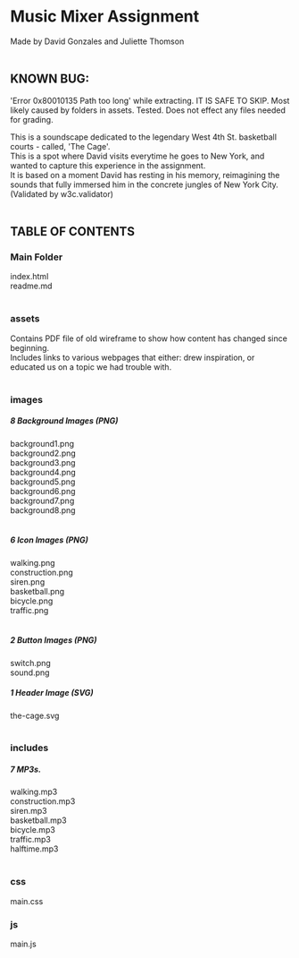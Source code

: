 # Music Mixer Assignment
Made by David Gonzales and Juliette Thomson<br><br>

## KNOWN BUG:
'Error 0x80010135 Path too long' while extracting. 
IT IS SAFE TO SKIP. 
Most likely caused by folders in assets. 
Tested. Does not effect any files needed for grading.

This is a soundscape dedicated to the legendary West 4th St. basketball courts - called, 'The Cage'. <br>
This is a spot where David visits everytime he goes to New York, and wanted to capture this experience in the assignment.<br>
It is based on a moment David has resting in his memory, reimagining the sounds that fully immersed him in the concrete jungles of New York City.<br>
(Validated by w3c.validator)<br><br>

## TABLE OF CONTENTS <br>

### Main Folder
index.html<br>
readme.md<br><br>

### assets
Contains PDF file of old wireframe to show how content has changed since beginning.<br>
Includes links to various webpages that either: drew inspiration, or educated us on a topic we had trouble with. <br><br>

### images
##### 8 Background Images (PNG)
background1.png<br>
background2.png<br>
background3.png<br>
background4.png<br>
background5.png<br>
background6.png<br>
background7.png<br>
background8.png<br><br>

##### 6 Icon Images (PNG)
walking.png<br>
construction.png<br>
siren.png<br>
basketball.png<br>
bicycle.png<br>
traffic.png<br><br>
##### 2 Button Images (PNG)
switch.png<br>
sound.png<br>
##### 1 Header Image (SVG) 
the-cage.svg<br><br>

### includes
##### 7 MP3s. 
walking.mp3<br>
construction.mp3<br>
siren.mp3<br>
basketball.mp3<br>
bicycle.mp3<br>
traffic.mp3<br>
halftime.mp3<br><br>

### css
main.css

### js
main.js
